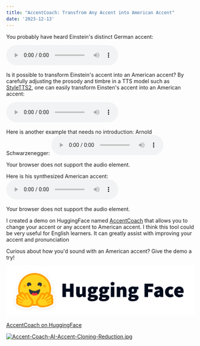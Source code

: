 ```yaml
---
title: "AccentCoach: Transfrom Any Accent into American Accent"
date: '2023-12-13'
---
```

You probably have heard Einstein's distinct German accent:

<audio controls="controls" preload="auto" src="/assets/audio/Albert-Einstein.wav">
<p>Your browser does not support the audio element.</p>
</audio>

Is it possible to transform Einstein's accent into an American accent? By carefully adjusting the prosody and timbre in a TTS model such as [StyleTTS2](https://github.com/yl4579/StyleTTS2), one can easily transform Einsten's accent into an American accent: 


<audio controls="controls" preload="auto" src="/assets/audio/Albert-Einstein-Native-American-Accent.wav">
<p>Your browser does not support the audio element.</p>
</audio>


Here is another example that needs no introduction: Arnold Schwarzenegger:
<audio controls="controls" preload="auto" src="/assets/audio/Arnold-Schwarzenegger.wav">
<p>Your browser does not support the audio element.</p>
</audio>

Here is his synthesized American accent:
<audio controls="controls" preload="auto" src="/assets/audio/Arnold-Schwarzenegger-Native-American-Accent.wav">
<p>Your browser does not support the audio element.</p>
</audio>


I created a demo on HuggingFace named [AccentCoach](https://huggingface.co/spaces/otioss/AccentCoach) that allows you to change your accent or any accent to American accent. I think this tool could be very useful for English learners. It can greatly assist with improving your accent and pronunciation

Curious about how you'd sound with an American accent? Give the demo a try!


![AccentCoach on HuggingFace](/assets/imgs/hf-logo-with-title.png "AccentCoach on HuggingFace")


[AccentCoach on HuggingFace](https://huggingface.co/spaces/otioss/AccentCoach)

[![Accent-Coach-AI-Accent-Cloning-Reduction.jpg](https://i.postimg.cc/wvYtD7Dd/Accent-Coach-AI-Accent-Cloning-Reduction.jpg)](https://huggingface.co/spaces/otioss/AccentCoach)

